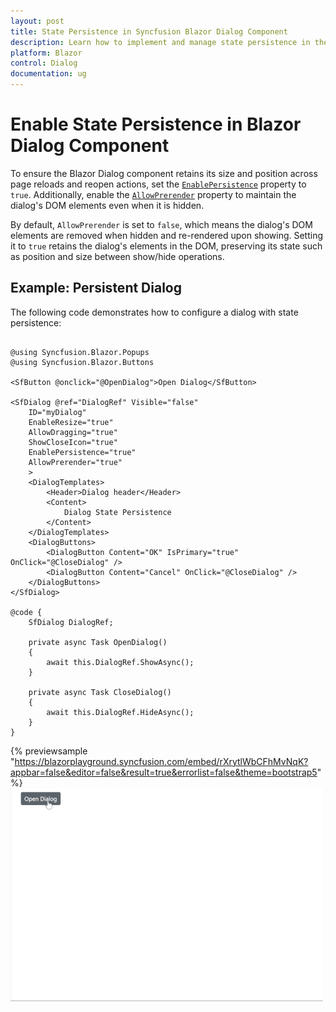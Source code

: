 ```yaml
---
layout: post
title: State Persistence in Syncfusion Blazor Dialog Component
description: Learn how to implement and manage state persistence in the Syncfusion Blazor Dialog component to maintain dialog state across interactions.
platform: Blazor
control: Dialog
documentation: ug
---
```


# Enable State Persistence in Blazor Dialog Component

To ensure the Blazor Dialog component retains its size and position across page reloads and reopen actions, set the [`EnablePersistence`](https://help.syncfusion.com/cr/blazor/Syncfusion.Blazor.Popups.SfDialog.html#Syncfusion_Blazor_Popups_SfDialog_EnablePersistence) property to `true`. Additionally, enable the [`AllowPrerender`](https://help.syncfusion.com/cr/blazor/Syncfusion.Blazor.Popups.SfDialog.html#Syncfusion_Blazor_Popups_SfDialog_AllowPrerender) property to maintain the dialog's DOM elements even when it is hidden.

By default, `AllowPrerender` is set to `false`, which means the dialog's DOM elements are removed when hidden and re-rendered upon showing. Setting it to `true` retains the dialog's elements in the DOM, preserving its state such as position and size between show/hide operations.

## Example: Persistent Dialog

The following code demonstrates how to configure a dialog with state persistence:


```razor

@using Syncfusion.Blazor.Popups
@using Syncfusion.Blazor.Buttons

<SfButton @onclick="@OpenDialog">Open Dialog</SfButton>

<SfDialog @ref="DialogRef" Visible="false"
    ID="myDialog"
    EnableResize="true"
    AllowDragging="true"
    ShowCloseIcon="true"
    EnablePersistence="true"
    AllowPrerender="true"
    >
    <DialogTemplates>
        <Header>Dialog header</Header>
        <Content>
            Dialog State Persistence
        </Content>
    </DialogTemplates>
    <DialogButtons>
        <DialogButton Content="OK" IsPrimary="true" OnClick="@CloseDialog" />
        <DialogButton Content="Cancel" OnClick="@CloseDialog" />
    </DialogButtons>
</SfDialog>

@code {
    SfDialog DialogRef;

    private async Task OpenDialog()
    {
        await this.DialogRef.ShowAsync();
    }

    private async Task CloseDialog()
    {
        await this.DialogRef.HideAsync();
    }
}

```

{% previewsample "https://blazorplayground.syncfusion.com/embed/rXrytlWbCFhMvNqK?appbar=false&editor=false&result=true&errorlist=false&theme=bootstrap5" %}
![Blazor Dialog State Persistence](./images/blazor-dialog-state-persistent.gif)